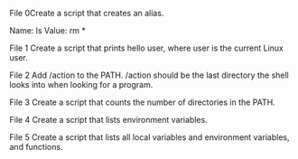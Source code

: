 File 0Create a script that creates an alias.

Name: ls
Value: rm *

File 1 Create a script that prints hello user, where user is the current Linux user.

File 2 Add /action to the PATH. /action should be the last directory the shell looks into when looking for a program.

File 3 Create a script that counts the number of directories in the PATH.

File 4 Create a script that lists environment variables.

File 5 Create a script that lists all local variables and environment variables, and functions.